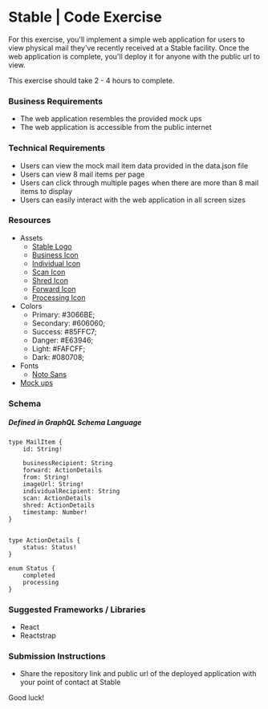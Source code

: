 # Stable | Code Exercise

For this exercise, you'll implement a simple web application for users to view physical mail they've recently received at a Stable facility. Once the web application is complete, you'll deploy it for anyone with the public url to view.

This exercise should take 2 - 4 hours to complete. 

### Business Requirements
* The web application resembles the provided mock ups
* The web application is accessible from the public internet

### Technical Requirements
* Users can view the mock mail item data provided in the data.json file 
* Users can view 8 mail items per page
* Users can click through multiple pages when there are more than 8 mail items to display
* Users can easily interact with the web application in all screen sizes

### Resources
* Assets
	* [Stable Logo](https://s3-us-west-2.amazonaws.com/usestable.com-assets/logos/stable-logo.svg)
	* [Business Icon](https://s3-us-west-2.amazonaws.com/usestable.com-assets/icons/company.svg)
	* [Individual Icon](https://s3-us-west-2.amazonaws.com/usestable.com-assets/icons/recipient.svg)
	* [Scan Icon](https://s3-us-west-2.amazonaws.com/usestable.com-assets/icons/scan.svg)
	* [Shred Icon](https://s3-us-west-2.amazonaws.com/usestable.com-assets/icons/shred.svg)
	* [Forward Icon](https://s3-us-west-2.amazonaws.com/usestable.com-assets/icons/forward.svg)
	* [Processing Icon](https://s3-us-west-2.amazonaws.com/usestable.com-assets/icons/processing.svg)
* Colors
	* Primary: #3066BE;
	* Secondary: #606060;
	* Success: #85FFC7;
	* Danger: #E63946;
	* Light: #FAFCFF;
	* Dark: #080708;
* Fonts
	* [Noto Sans](https://fonts.google.com/specimen/Noto+Sans)
* [Mock ups](https://www.figma.com/file/gLBkzFfAl8DttHK0jvYTFK/Engineering-Exercise?node-id=0%3A1)

### Schema
##### Defined in GraphQL Schema Language
```
type MailItem {
	id: String!

	businessRecipient: String
	forward: ActionDetails
	from: String!
	imageUrl: String!
	individualRecipient: String
	scan: ActionDetails
	shred: ActionDetails
	timestamp: Number!
}


type ActionDetails {
	status: Status!
}

enum Status {
	completed
	processing
}
```

### Suggested Frameworks / Libraries
* React
* Reactstrap

### Submission Instructions
* Share the repository link and public url of the deployed application with your point of contact at Stable

Good luck!